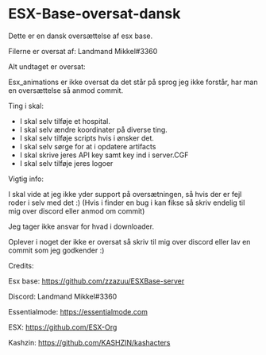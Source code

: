 #  ESX-Base-oversat-dansk
 
Dette er en dansk oversættelse af esx base.

Filerne er oversat af: Landmand Mikkel#3360

Alt undtaget er oversat:

Esx_animations er ikke oversat da det står på sprog jeg ikke forstår, har man en oversættelse så anmod commit.

Ting i skal:

- I skal selv tilføje et hospital.
- I skal selv ændre koordinater på diverse ting.
- I skal selv tilføje scripts hvis i ønsker det.
- I skal selv sørge for at i opdatere artifacts
- I skal skrive jeres API key samt key ind i server.CGF
- I skal selv tilføje jeres logoer

Vigtig info:

I skal vide at jeg ikke yder support på oversætningen, så hvis der er fejl roder i selv med det :) (Hvis i finder en bug i kan fikse så skriv endelig til mig over discord eller anmod om commit)

Jeg tager ikke ansvar for hvad i downloader.

Oplever i noget der ikke er oversat så skriv til mig over discord eller lav en commit som jeg godkender :)

Credits: 

Esx base: https://github.com/zzazuu/ESXBase-server

Discord: Landmand Mikkel#3360

Essentialmode: https://essentialmode.com

ESX: https://github.com/ESX-Org

Kashzin: https://github.com/KASHZIN/kashacters
